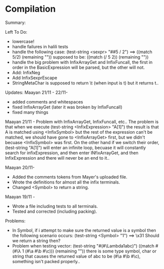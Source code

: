 # Compilation

Summary:

Left To Do:
 - lowercase!
 - handle failures in halili tests
 - handle the following case: (test-string \<sexpr> "##5 / 2") ==> ((match 5/2) (remaining ""))
   supposed to be: ((match (/ 5 2)) (remaining ""))
 - handle the big problem with InfixArrayGet and InfixFuncall, the first in order in the BasicExpression will be parsed, but the other will not.
 - Add: InfixNeg
 - Add InfixSexprEscape
 - StringMetaChar is supposed to return \t (when input is t) but it returns t..

Updates:
Maayan 21/11 - 22/11-
 - added comments and whitespaces
 - fixed InfixArrayGet (later it was broken by InfixFuncall)
 - fixed many things

Maayan 21/11 - 
	Problem with InfixArrayGet, InfixFuncall, etc..
	The problem is that when we execute (test-string \<InfixExpression> "A[1]")
	the result is that A is matched using  \<InfixSymbol> but the rest of the expression can't be matched, we should have gone to \<InfixArrayGet> first, but we didn't becuase \<InfixSymbol>
	was first.
	On the other hand if we switch their order, (test-string <InfixArrayGet> "A[1]") will enter an infinite loop, becuase it will constantly search for infixExpression, and then enter INfixArrayGet, 		and then InfixExpression and there will never be an end to it..

Maayan 20/11-
  - Added the comments tokens from Mayer's uploaded file.
  - Wrote the definitions for almost all the infix terminals.
  - Changed \<Symbol> to return a string.
  
Maayan 19/11 - 
- Wrote a file including tests to all terminals.
- Tested and corrected (including packing).

Problems:
- In Symbol, if i attempt to make sure the returned value is a symbol then the following scenario occurs:
(test-string \<Symbol> "1")
==>  \x31
Should we return a string then?
- Problem when testing vector:
(test-string <sexpr> "#(#\\Lambda1abc)")
((match #(#\λ 1 (#\a #\b #\c))) (remaining ""))
there is some type symbol, char or string that causes the returned value of abc to be (#\a #\b #\c), something isn't packed properly..

